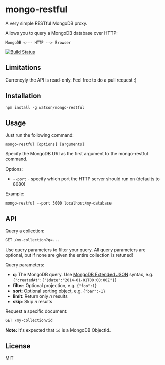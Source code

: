 # mongo-restful

A very simple RESTful MongoDB proxy.

Allows you to query a MongoDB database over HTTP:

```
MongoDB <--- HTTP --> Browser
```

[![Build Status](https://travis-ci.org/watson/mongo-restful.png)](https://travis-ci.org/watson/mongo-restful)

## Limitations

Currencyly the API is read-only. Feel free to do a pull request :)

## Installation

```
npm install -g watson/mongo-restful
```

## Usage

Just run the following command:

```
mongo-restful [options] [arguments]
```

Specify the MongoDB URI as the first argument to the mongo-restful
command.

Options:

- `--port` - specify which port the HTTP server should run on (defaults to 8080)

Example:

```
mongo-restful --port 3000 localhost/my-database
```

## API

Query a collection:

```
GET /my-collection?q=...
```

Use query parameters to filter your query. All query parameters are
optional, but if none are given the entire collection is retuned!

Query parameters:

- **q**: The MongoDB query. Use [MongoDB Extended JSON](docs.mongodb.org/manual/reference/mongodb-extended-json/) syntax, e.g. `{"createdAt":{"$date":"2014-01-01T00:00:00Z"}}`
- **filter**: Optional projection, e.g. `{"foo":1}`
- **sort**: Optional sorting object, e.g. `{"bar":-1}`
- **limit**: Return only _n_ results
- **skip**: Skip _n_ results

Request a specific document:

```
GET /my-collection/id
```

**Note:** It's expected that `id` is a MongoDB ObjectId.

## License

MIT
